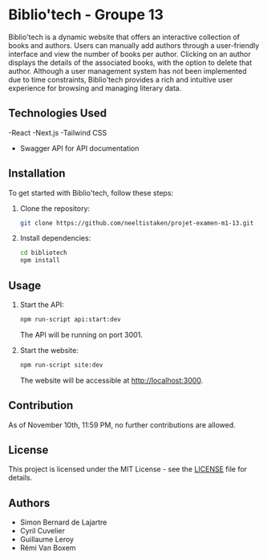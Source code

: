 # Biblio'tech - Groupe 13

Biblio'tech is a dynamic website that offers an interactive collection of books and authors. Users can manually add authors through a user-friendly interface and view the number of books per author. Clicking on an author displays the details of the associated books, with the option to delete that author. Although a user management system has not been implemented due to time constraints, Biblio'tech provides a rich and intuitive user experience for browsing and managing literary data.

## Technologies Used

-React
-Next.js
-Tailwind CSS
- Swagger API for API documentation

## Installation

To get started with Biblio'tech, follow these steps:

1. Clone the repository:

    ```bash
    git clone https://github.com/neeltistaken/projet-examen-m1-13.git
    ```

2. Install dependencies:

    ```bash
    cd bibliotech
    npm install
    ```

## Usage

1. Start the API:

    ```bash
    npm run-script api:start:dev
    ```

   The API will be running on port 3001.

2. Start the website:

    ```bash
    npm run-script site:dev
    ```

   The website will be accessible at [http://localhost:3000](http://localhost:3000).

## Contribution

As of November 10th, 11:59 PM, no further contributions are allowed.

## License

This project is licensed under the MIT License - see the [LICENSE](LICENSE) file for details.

## Authors

- Simon Bernard de Lajartre
- Cyril Cuvelier
- Guillaume Leroy
- Rémi Van Boxem
